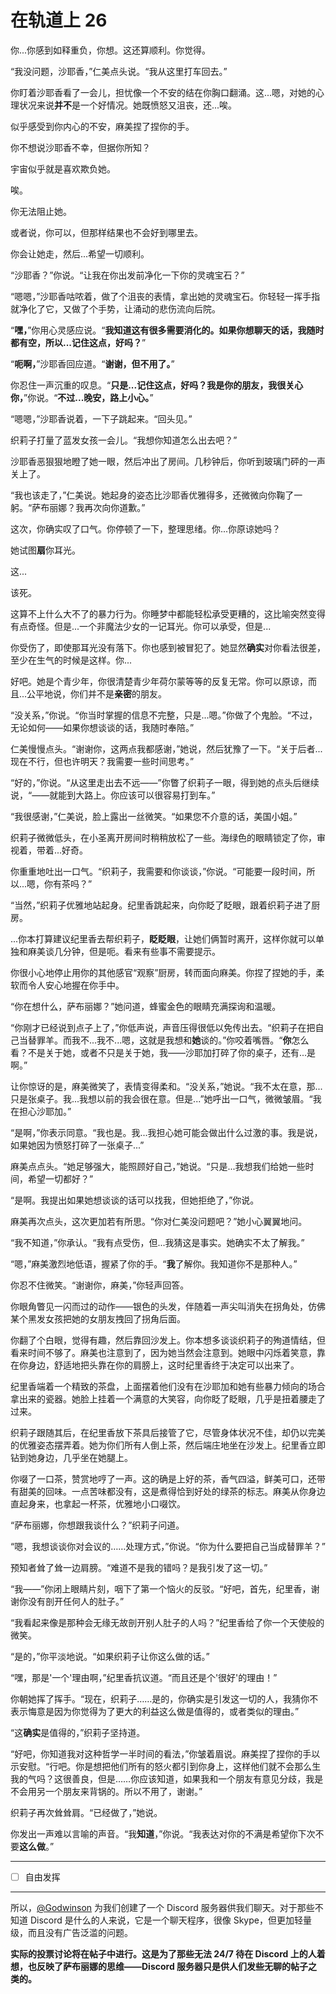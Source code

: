 # 在轨道上 26

你...你感到如释重负，你想。这还算顺利。你觉得。

“我没问题，沙耶香，”仁美点头说。“我从这里打车回去。”

你盯着沙耶香看了一会儿，担忧像一个不安的结在你胸口翻涌。这...嗯，对她的心理状况来说**并不**是一个好情况。她既愤怒又沮丧，还...唉。

似乎感受到你内心的不安，麻美捏了捏你的手。

你不想说沙耶香不幸，但据你所知？

宇宙似乎就是喜欢欺负她。

唉。

你无法阻止她。

或者说，你可以，但那样结果也不会好到哪里去。

你会让她走，然后...希望一切顺利。

“沙耶香？”你说。“让我在你出发前净化一下你的灵魂宝石？”

“嗯嗯，”沙耶香咕哝着，做了个沮丧的表情，拿出她的灵魂宝石。你轻轻一挥手指就净化了它，又做了个手势，让涌动的悲伤流向后院。

“**嘿，**”你用心灵感应说。“**我知道这有很多需要消化的。如果你想聊天的话，我随时都有空，所以...记住这点，好吗？**”

“**呃啊，**”沙耶香回应道。“**谢谢，但不用了。**”

你忍住一声沉重的叹息。“**只是...记住这点，好吗？我是你的朋友，我很关心你，**”你说。“**不过...晚安，路上小心。**”

“嗯嗯，”沙耶香说着，一下子跳起来。“回头见。”

织莉子打量了蓝发女孩一会儿。“我想你知道怎么出去吧？”

沙耶香恶狠狠地瞪了她一眼，然后冲出了房间。几秒钟后，你听到玻璃门砰的一声关上了。

“我也该走了，”仁美说。她起身的姿态比沙耶香优雅得多，还微微向你鞠了一躬。“萨布丽娜？我再次向你道歉。”

这次，你确实叹了口气。你停顿了一下，整理思绪。你...你原谅她吗？

她试图**扇**你耳光。

这...

该死。

这算不上什么大不了的暴力行为。你睡梦中都能轻松承受更糟的，这比喻突然变得有点奇怪。但是...一个非魔法少女的一记耳光。你可以承受，但是...

你受伤了，即使那耳光没有落下。你也感到被冒犯了。她显然**确实**对你看法很差，至少在生气的时候是这样。你...

好吧。她是个青少年，你很清楚青少年荷尔蒙等等的反复无常。你可以原谅，而且...公平地说，你们并不是**亲密**的朋友。

“没关系，”你说。“你当时掌握的信息不完整，只是...嗯。”你做了个鬼脸。“不过，无论如何——如果你想谈谈的话，我随时奉陪。”

仁美慢慢点头。“谢谢你，这两点我都感谢，”她说，然后犹豫了一下。“关于后者...现在不行，但也许明天？我需要一些时间思考。”

“好的，”你说。“从这里走出去不远——”你瞥了织莉子一眼，得到她的点头后继续说，“——就能到大路上。你应该可以很容易打到车。”

“我很感谢，”仁美说，脸上露出一丝微笑。“如果您不介意的话，美国小姐。”

织莉子微微低头，在小圣离开房间时稍稍放松了一些。海绿色的眼睛锁定了你，审视着，带着...好奇。

你重重地吐出一口气。“织莉子，我需要和你谈谈，”你说。“可能要一段时间，所以...嗯，你有茶吗？”

“当然，”织莉子优雅地站起身。纪里香跳起来，向你眨了眨眼，跟着织莉子进了厨房。

...你本打算建议纪里香去帮织莉子，**眨眨眼**，让她们俩暂时离开，这样你就可以单独和麻美谈几分钟，但是呃。看来有些事不需要提示。

你很小心地停止用你的其他感官“观察”厨房，转而面向麻美。你捏了捏她的手，柔软而令人安心地握在你手中。

“你在想什么，萨布丽娜？”她问道，蜂蜜金色的眼睛充满探询和温暖。

“你刚才已经说到点子上了，”你低声说，声音压得很低以免传出去。“织莉子在把自己当替罪羊。而我不...我不...嗯，这就是我想和**她**谈的。”你咬着嘴唇。“**你**怎么看？不是关于她，或者不只是关于她，我——沙耶加打碎了你的桌子，还有...是啊。”

让你惊讶的是，麻美微笑了，表情变得柔和。“没关系，”她说。“我不太在意，那...只是张桌子。我...我想以前的我会很在意。但是...”她呼出一口气，微微皱眉。“我在担心沙耶加。”

“是啊，”你表示同意。“我也是。我...我担心她可能会做出什么过激的事。我是说，如果她因为愤怒打碎了一张桌子...”

麻美点点头。“她足够强大，能照顾好自己，”她说。“只是...我想我们给她一些时间，希望一切都好？”

“是啊。我提出如果她想谈谈的话可以找我，但她拒绝了，”你说。

麻美再次点头，这次更加若有所思。“你对仁美没问题吧？”她小心翼翼地问。

“我不知道，”你承认。“我有点受伤，但...我猜这是事实。她确实不太了解我。”

“嗯，”麻美激烈地低语，握紧了你的手。“**我**了解你。我知道你不是那种人。”

你忍不住微笑。“谢谢你，麻美，”你轻声回答。

你眼角瞥见一闪而过的动作——银色的头发，伴随着一声尖叫消失在拐角处，仿佛某个黑发女孩把她的女朋友拽回了拐角后面。

你翻了个白眼，觉得有趣，然后靠回沙发上。你本想多谈谈织莉子的殉道情结，但看来时间不够了。麻美也注意到了，因为她当然会注意到。她眼中闪烁着笑意，靠在你身边，舒适地把头靠在你的肩膀上，这时纪里香终于决定可以出来了。

纪里香端着一个精致的茶盘，上面摆着他们没有在沙耶加和她有些暴力倾向的场合拿出来的瓷器。她脸上挂着一个满意的大笑容，向你眨了眨眼，几乎是扭着腰走了过来。

织莉子跟随其后，在纪里香放下茶具后接管了它，尽管身体状况不佳，却仍以完美的优雅姿态摆弄着。她为你们所有人倒上茶，然后端庄地坐在沙发上。纪里香立即钻到她身边，几乎坐在她腿上。

你啜了一口茶，赞赏地哼了一声。这的确是上好的茶，香气四溢，鲜美可口，还带有甜美的回味。一点苦味都没有，这是煮得恰到好处的绿茶的标志。麻美从你身边直起身来，也拿起一杯茶，优雅地小口啜饮。

“萨布丽娜，你想跟我谈什么？”织莉子问道。

“嗯，我想谈谈你对会议的……处理方式，”你说。“你为什么要把自己当成替罪羊？”

预知者耸了耸一边肩膀。“难道不是我的错吗？是我引发了这一切。”

“我——”你闭上眼睛片刻，咽下了第一个恼火的反驳。“好吧，首先，纪里香，谢谢你没有剖开任何人的肚子。”

“我看起来像是那种会无缘无故剖开别人肚子的人吗？”纪里香给了你一个天使般的微笑。

“是的，”你平淡地说。“如果织莉子让你这么做的话。”

“嘿，那是'一个'理由啊，”纪里香抗议道。“而且还是个'很好'的理由！”

你朝她挥了挥手。“现在，织莉子……是的，你确实是引发这一切的人，我猜你不表示悔意是因为你觉得为了更大的利益这么做是值得的，或者类似的理由。”

“这**确实**是值得的，”织莉子坚持道。

“好吧，你知道我对这种哲学一半时间的看法，”你皱着眉说。麻美捏了捏你的手以示安慰。“行吧。你是想把他们所有的怒火都引到你身上，这样他们就不会那么生我的气吗？这很善良，但是……你应该知道，如果我和一个朋友有意见分歧，我是不会用另一个朋友来背锅的。所以不用了，谢谢。”

织莉子再次耸耸肩。“已经做了，”她说。

你发出一声难以言喻的声音。“我**知道**，”你说。“我表达对你的不满是希望你下次不要**这么做**。”

---

- [ ] 自由发挥

---

所以，[@Godwinson](https://forums.sufficientvelocity.com/members/4899/) 为我们创建了一个 Discord 服务器供我们聊天。对于那些不知道 Discord 是什么的人来说，它是一个聊天程序，很像 Skype，但更加轻量级，而且没有广告泛滥的问题。

**实际的投票讨论将在帖子中进行。这是为了那些无法 24/7 待在 Discord 上的人着想，也反映了萨布丽娜的思维——Discord 服务器只是供人们发些无聊的帖子之类的。**
